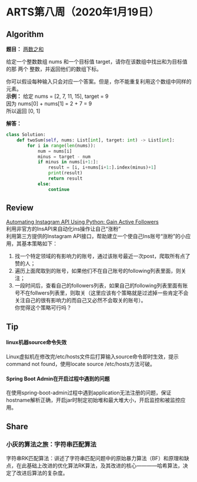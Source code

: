 # ARTS第八周（2020年1月19日）
## Algorithm<br/>
<b>题目：</b> [两数之和](https://leetcode-cn.com/explore/interview/card/top-interview-questions-easy/1/array/29/)

给定一个整数数组 nums 和一个目标值 target，请你在该数组中找出和为目标值的那 两个 整数，并返回他们的数组下标。

你可以假设每种输入只会对应一个答案。但是，你不能重复利用这个数组中同样的元素。<br>
<b>示例：</b> 
给定 nums = [2, 7, 11, 15], target = 9<br>
因为 nums[0] + nums[1] = 2 + 7 = 9<br>
所以返回 [0, 1]<br>

<b>解答：</b>
```Python
class Solution:
    def twoSum(self, nums: List[int], target: int) -> List[int]:
        for i in range(len(nums)):
            num = nums[i]
            minus = target - num
            if minus in nums[i+1:]:
                result = [i, i+nums[i+1:].index(minus)+1]
                print(result)
                return result
            else:
                continue

```
## Review<br/>
[Automating Instagram API Using Python: Gain Active Followers](https://hackernoon.com/automating-instagram-api-with-python-gain-followers-u115322z)<br>
利用非官方的InsAPI来自动化ins操作让自己“涨粉” <br>
利用第三方提供的Instagram API接口，帮助建立一个使自己Ins账号“涨粉”的小应用，其基本策略如下：
1. 找一个特定领域的有影响力的账号，通过该账号最近一次post，爬取所有点了赞的人；
2. 遍历上面爬取到的账号，如果他们不在自己账号的following列表里面，则关注；
3. 一段时间后，查看自己的followers列表，如果自己的following列表里面有账号不在follwers列表里，则取关（这里应该有个策略就是过滤掉一些肯定不会关注自己的很有影响力的而自己又必然不会取关的账号）。<br>
你觉得这个策略可行吗？

## Tip<br/>
#### linux机器source命令失效
Linux虚拟机在修改完/etc/hosts文件后打算输入source命令即时生效，提示command not found，使用locate source /etc/hosts方法可破。<br>
#### Spring Boot Admin在开启过程中遇到的问题
在使用spring-boot-admin过程中遇到application无法注册的问题，保证hostname解析正确，开启jar时制定初始堆和最大堆大小，开启监控和被监控应用。

## Share<br/>
### 小灰的算法之旅：字符串匹配算法<br>
字符串RK匹配算法：讲述了字符串匹配问题中的原始暴力算法（BF）和原理和缺点，在此基础上改进的优化算法RK算法，及其改进的核心————哈希算法，决定了改进后算法的复杂度。
